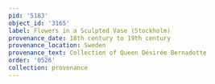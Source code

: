 ```yaml
---
pid: '5183'
object_id: '3165'
label: Flowers in a Sculpted Vase (Stockholm)
provenance_date: 18th century to 19th century
provenance_location: Sweden
provenance_text: Collection of Queen Désirée Bernadotte
order: '0526'
collection: provenance
---
```

